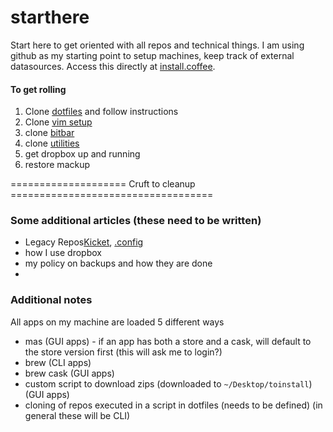# starthere
Start here to get oriented with all repos and technical things. I am using github as my starting point to setup machines, keep track of external datasources. Access this directly at [install.coffee](https://install.coffee).

#### To get rolling
1. Clone [dotfiles](https://github.com/JaredVogt/dotfiles) and follow instructions 
1. Clone [vim setup](https://github.com/JaredVogt/vimrc) 
2. clone [bitbar](https://github.com/JaredVogt/bitbar)
3. clone [utilities](https://github.com/JaredVogt/utilities)
4. get dropbox up and running
5. restore mackup


==================== Cruft to cleanup ===================================
### Some additional articles (these need to be written)

* Legacy Repos[Kicket](https://github.com/JaredVogt/kickit), [.config](https://github.com/JaredVogt/.config)
* how I use dropbox
* my policy on backups and how they are done
* 


### Additional notes

All apps on my machine are loaded 5 different ways
* mas (GUI apps) - if an app has both a store and a cask, will default to the store version first (this will ask me to login?)
* brew (CLI apps)
* brew cask (GUI apps)
* custom script to download zips (downloaded to `~/Desktop/toinstall`) (GUI apps)
* cloning of repos executed in a script in dotfiles (needs to be defined) (in general these will be CLI)
